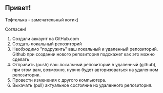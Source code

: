 ## Привет!

Тефтелька - замечательный котик)

Согласен!

1. Создали аккаунт на GitHub.com
2. Создать локальный репозиторий
3. Необходимо "подружить" ваш локальный и удаленный репозиторий. Github при создании нового репозитория подскажет как это можно сделать
4. Отправить (push) ваш локальный репозиторий в удаленный (github), при этом вам, возможно, нужно будет авторизоваться на удаленном репозитории.
5. Провести изменения с другого компьютера.
6. Выкачать (pull) актуальное состояние из удаленного репозитория.
